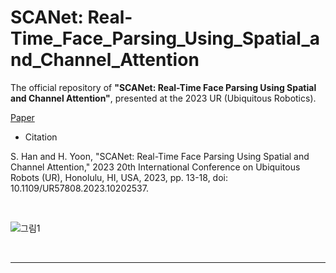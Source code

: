 # SCANet: Real-Time_Face_Parsing_Using_Spatial_and_Channel_Attention
The official repository of __"SCANet: Real-Time Face Parsing Using Spatial and Channel Attention"__, presented at the 2023 UR (Ubiquitous Robotics).

[Paper](https://ieeexplore.ieee.org/document/10202537/metrics#metrics)

- Citation

S. Han and H. Yoon, "SCANet: Real-Time Face Parsing Using Spatial and Channel Attention," 2023 20th International Conference on Ubiquitous Robots (UR), Honolulu, HI, USA, 2023, pp. 13-18, doi: 10.1109/UR57808.2023.10202537.

<br>

![그림1](https://github.com/Seungeun-Han/SCANet_Real-Time_Face_Parsing_Using_Spatial_and_Channel_Attention/assets/101082685/1707c784-812d-42cf-84fd-5e0a91ca6572)

<br>
<hr>





